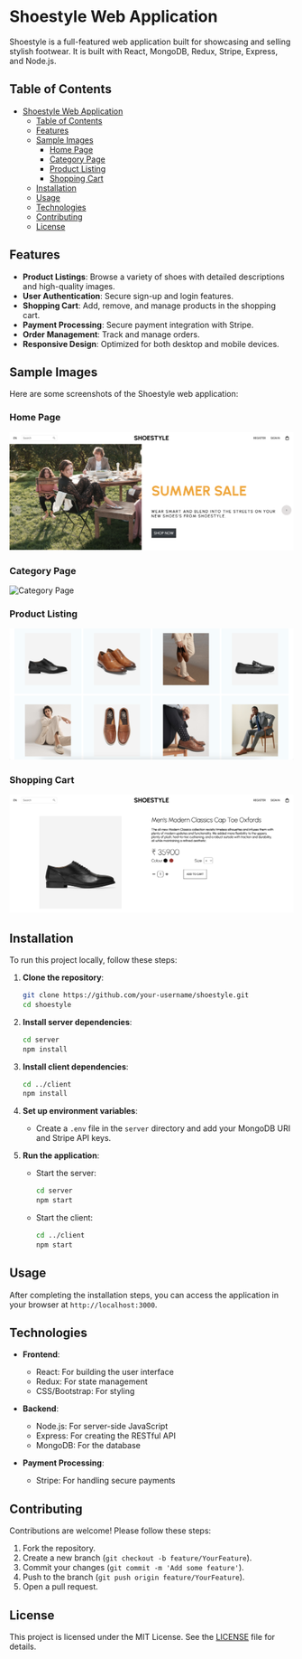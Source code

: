 # Shoestyle Web Application

Shoestyle is a full-featured web application built for showcasing and selling stylish footwear. It is built with React, MongoDB, Redux, Stripe, Express, and Node.js.

## Table of Contents

- [Shoestyle Web Application](#shoestyle-web-application)
  - [Table of Contents](#table-of-contents)
  - [Features](#features)
  - [Sample Images](#sample-images)
    - [Home Page](#home-page)
    - [Category Page](#category-page)
    - [Product Listing](#product-listing)
    - [Shopping Cart](#shopping-cart)
  - [Installation](#installation)
  - [Usage](#usage)
  - [Technologies](#technologies)
  - [Contributing](#contributing)
  - [License](#license)

## Features

- **Product Listings**: Browse a variety of shoes with detailed descriptions and high-quality images.
- **User Authentication**: Secure sign-up and login features.
- **Shopping Cart**: Add, remove, and manage products in the shopping cart.
- **Payment Processing**: Secure payment integration with Stripe.
- **Order Management**: Track and manage orders.
- **Responsive Design**: Optimized for both desktop and mobile devices.

## Sample Images

Here are some screenshots of the Shoestyle web application:

### Home Page

![Home Page](images/1.png)

### Category Page

![Category Page](images/2.png)

### Product Listing

![Product Listing](images/3.png)

### Shopping Cart

![Shopping Cart](images/4.png)

## Installation

To run this project locally, follow these steps:

1. **Clone the repository**:

   ```bash
   git clone https://github.com/your-username/shoestyle.git
   cd shoestyle
   ```

2. **Install server dependencies**:

   ```bash
   cd server
   npm install
   ```

3. **Install client dependencies**:

   ```bash
   cd ../client
   npm install
   ```

4. **Set up environment variables**:

   - Create a `.env` file in the `server` directory and add your MongoDB URI and Stripe API keys.

5. **Run the application**:
   - Start the server:
     ```bash
     cd server
     npm start
     ```
   - Start the client:
     ```bash
     cd ../client
     npm start
     ```

## Usage

After completing the installation steps, you can access the application in your browser at `http://localhost:3000`.

## Technologies

- **Frontend**:

  - React: For building the user interface
  - Redux: For state management
  - CSS/Bootstrap: For styling

- **Backend**:

  - Node.js: For server-side JavaScript
  - Express: For creating the RESTful API
  - MongoDB: For the database

- **Payment Processing**:
  - Stripe: For handling secure payments

## Contributing

Contributions are welcome! Please follow these steps:

1. Fork the repository.
2. Create a new branch (`git checkout -b feature/YourFeature`).
3. Commit your changes (`git commit -m 'Add some feature'`).
4. Push to the branch (`git push origin feature/YourFeature`).
5. Open a pull request.

## License

This project is licensed under the MIT License. See the [LICENSE](LICENSE.txt) file for details.
